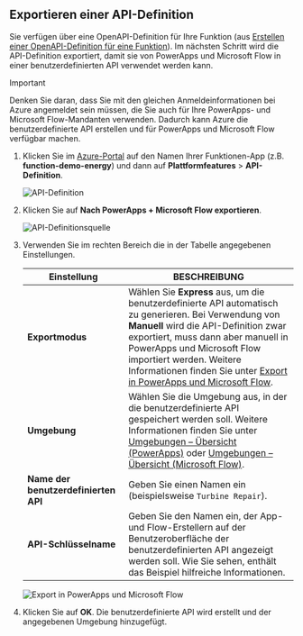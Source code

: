 ## <a name="export-an-api-definition"></a>Exportieren einer API-Definition
Sie verfügen über eine OpenAPI-Definition für Ihre Funktion (aus [Erstellen einer OpenAPI-Definition für eine Funktion](../articles/azure-functions/functions-openapi-definition.md)). Im nächsten Schritt wird die API-Definition exportiert, damit sie von PowerApps und Microsoft Flow in einer benutzerdefinierten API verwendet werden kann.

> [!IMPORTANT]
> Denken Sie daran, dass Sie mit den gleichen Anmeldeinformationen bei Azure angemeldet sein müssen, die Sie auch für Ihre PowerApps- und Microsoft Flow-Mandanten verwenden. Dadurch kann Azure die benutzerdefinierte API erstellen und für PowerApps und Microsoft Flow verfügbar machen.

1. Klicken Sie im [Azure-Portal](https://portal.azure.com) auf den Namen Ihrer Funktionen-App (z.B. **function-demo-energy**) und dann auf **Plattformfeatures** > **API-Definition**.

    ![API-Definition](media/functions-export-api-definition/api-definition.png)

1. Klicken Sie auf **Nach PowerApps + Microsoft Flow exportieren**.

    ![API-Definitionsquelle](media/functions-export-api-definition/export-api-1.png)

1. Verwenden Sie im rechten Bereich die in der Tabelle angegebenen Einstellungen.

    |Einstellung|BESCHREIBUNG|
    |--------|------------|
    |**Exportmodus**|Wählen Sie **Express** aus, um die benutzerdefinierte API automatisch zu generieren. Bei Verwendung von **Manuell** wird die API-Definition zwar exportiert, muss dann aber manuell in PowerApps und Microsoft Flow importiert werden. Weitere Informationen finden Sie unter [Export in PowerApps und Microsoft Flow](../articles/azure-functions/app-service-export-api-to-powerapps-and-flow.md).|
    |**Umgebung**|Wählen Sie die Umgebung aus, in der die benutzerdefinierte API gespeichert werden soll. Weitere Informationen finden Sie unter [Umgebungen – Übersicht (PowerApps)](https://powerapps.microsoft.com/tutorials/environments-overview/) oder [Umgebungen – Übersicht (Microsoft Flow)](https://us.flow.microsoft.com/documentation/environments-overview-admin/).|
    |**Name der benutzerdefinierten API**|Geben Sie einen Namen ein (beispielsweise `Turbine Repair`).|
    |**API-Schlüsselname**|Geben Sie den Namen ein, der App- und Flow-Erstellern auf der Benutzeroberfläche der benutzerdefinierten API angezeigt werden soll. Wie Sie sehen, enthält das Beispiel hilfreiche Informationen.|
 
    ![Export in PowerApps und Microsoft Flow](media/functions-export-api-definition/export-api-2.png)

1. Klicken Sie auf **OK**. Die benutzerdefinierte API wird erstellt und der angegebenen Umgebung hinzugefügt.